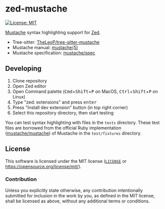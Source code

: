 # zed-mustache
[![License: MIT](https://img.shields.io/badge/License-MIT-blue.svg?style=flat-square)](https://opensource.org/licenses/MIT)

[Mustache](https://mustache.github.io/) syntax highlighting support for [Zed](https://github.com/zed-industries/zed).

- Tree-sitter: [TheLeoP/tree-sitter-mustache](https://github.com/TheLeoP/tree-sitter-mustache)
- Mustache manual: [mustache(5)](https://mustache.github.io/mustache.5.html)
- Mustache specification: [mustache/spec](https://github.com/mustache/spec)

## Developing
1. Clone repository
2. Open Zed editor
3. Open Command palette (<kbd>Cmd</kbd>+<kbd>Shift</kbd>+<kbd>P</kbd> on MacOS, <kbd>Ctrl</kbd>+<kbd>Shift</kbd>+<kbd>P</kbd> on Linux)
4. Type "zed: extensions" and press <kbd>enter</kbd>
5. Press "Install dev extension" button (in top right corner)
6. Select this repository directory, then start testing

You can test syntax highlighting with files in the `tests` directory. These test files are borrowed from the official Ruby implementation ([mustache/mustache](https://github.com/mustache/mustache)) of Mustache in the `test/fixtures` directory.

## License
This software is licensed under the MIT license ([`LICENSE`](./LICENSE) or <https://opensource.org/license/mit/>).

### Contribution
Unless you explicitly state otherwise, any contribution intentionally submitted for inclusion in the work by you, as defined in the MIT license, shall be licensed as above, without any additional terms or conditions.

